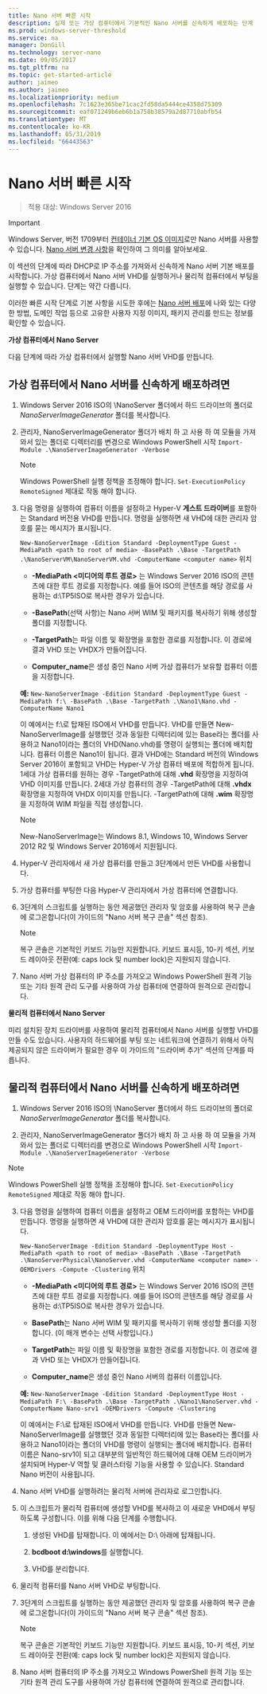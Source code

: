 ```yaml
---
title: Nano 서버 빠른 시작
description: 실제 또는 가상 컴퓨터에서 기본적인 Nano 서버를 신속하게 배포하는 단계
ms.prod: windows-server-threshold
ms.service: na
manager: DonGill
ms.technology: server-nano
ms.date: 09/05/2017
ms.tgt_pltfrm: na
ms.topic: get-started-article
author: jaimeo
ms.author: jaimeo
ms.localizationpriority: medium
ms.openlocfilehash: 7c1623e365be71cac2fd58da5444ce4358d75309
ms.sourcegitcommit: eaf071249b6eb6b1a758b38579a2d87710abfb54
ms.translationtype: MT
ms.contentlocale: ko-KR
ms.lasthandoff: 05/31/2019
ms.locfileid: "66443563"
---
```

# <a name="nano-server-quick-start"></a>Nano 서버 빠른 시작

>적용 대상: Windows Server 2016

> [!IMPORTANT]
> Windows Server, 버전 1709부터 [컨테이너 기본 OS 이미지](/virtualization/windowscontainers/quick-start/using-insider-container-images#install-base-container-image)로만 Nano 서버를 사용할 수 있습니다. [Nano 서버 변경 사항](nano-in-semi-annual-channel.md)을 확인하여 그 의미를 알아보세요. 

이 섹션의 단계에 따라 DHCP로 IP 주소를 가져와서 신속하게 Nano 서버 기본 배포를 시작합니다. 가상 컴퓨터에서 Nano 서버 VHD를 실행하거나 물리적 컴퓨터에서 부팅을 실행할 수 있습니다. 단계는 약간 다릅니다.

이러한 빠른 시작 단계로 기본 사항을 시도한 후에는 [Nano 서버 배포](Deploy-Nano-Server.md)에 나와 있는 다양한 방법, 도메인 작업 등으로 고유한 사용자 지정 이미지, 패키지 관리를 만드는 정보를 확인할 수 있습니다.
  
**가상 컴퓨터에서 Nano Server**  
  
다음 단계에 따라 가상 컴퓨터에서 실행할 Nano 서버 VHD를 만듭니다.  
  
## <a name="to-quickly-deploy-nano-server-in-a-virtual-machine"></a>가상 컴퓨터에서 Nano 서버를 신속하게 배포하려면  
  
1. Windows Server 2016 ISO의 \NanoServer 폴더에서 하드 드라이브의 폴더로 *NanoServerImageGenerator* 폴더를 복사합니다.  
  
2. 관리자, NanoServerImageGenerator 폴더가 배치 하 고 사용 하 여 모듈을 가져와서 있는 폴더로 디렉터리를 변경으로 Windows PowerShell 시작 `Import-Module .\NanoServerImageGenerator -Verbose`  
   >[!NOTE]  
   >Windows PowerShell 실행 정책을 조정해야 합니다. `Set-ExecutionPolicy RemoteSigned` 제대로 작동 해야 합니다.  
  
3. 다음 명령을 실행하여 컴퓨터 이름을 설정하고 Hyper-V **게스트 드라이버**를 포함하는 Standard 버전용 VHD를 만듭니다. 명령을 실행하면 새 VHD에 대한 관리자 암호를 묻는 메시지가 표시됩니다.  
  
   `New-NanoServerImage -Edition Standard -DeploymentType Guest -MediaPath <path to root of media> -BasePath .\Base -TargetPath .\NanoServerVM\NanoServerVM.vhd -ComputerName <computer name>` 위치  
  
   -   **-MediaPath <미디어의 루트 경로\>** 는 Windows Server 2016 ISO의 콘텐츠에 대한 루트 경로를 지정합니다. 예를 들어 ISO의 콘텐츠를 해당 경로를 사용하는 d:\TP5ISO로 복사한 경우가 있습니다.  
  
   -   **-BasePath**(선택 사항)는 Nano 서버 WIM 및 패키지를 복사하기 위해 생성할 폴더를 지정합니다.  
  
   -   **-TargetPath**는 파일 이름 및 확장명을 포함한 경로를 지정합니다. 이 경로에 결과 VHD 또는 VHDX가 만들어집니다.  
  
   -   **Computer_name**은 생성 중인 Nano 서버 가상 컴퓨터가 보유할 컴퓨터 이름을 지정합니다.  
  
   **예:** `New-NanoServerImage -Edition Standard -DeploymentType Guest -MediaPath f:\ -BasePath .\Base -TargetPath .\Nano1\Nano.vhd -ComputerName Nano1`  
  
   이 예에서는 f:\\로 탑재된 ISO에서 VHD를 만듭니다. VHD를 만들면 New-NanoServerImage를 실행했던 것과 동일한 디렉터리에 있는 Base라는 폴더를 사용하고 Nano1이라는 폴더의 VHD(Nano.vhd)를 명령이 실행되는 폴더에 배치합니다. 컴퓨터 이름은 Nano1이 됩니다. 결과 VHD에는 Standard 버전의 Windows Server 2016이 포함되고 VHD는 Hyper-V 가상 컴퓨터 배포에 적합하게 됩니다. 1세대 가상 컴퓨터를 원하는 경우 -TargetPath에 대해 **.vhd** 확장명을 지정하여 VHD 이미지를 만듭니다. 2세대 가상 컴퓨터의 경우 -TargetPath에 대해 **.vhdx** 확장명을 지정하여 VHDX 이미지를 만듭니다. -TargetPath에 대해 **.wim** 확장명을 지정하여 WIM 파일을 직접 생성합니다.  
  
   > [!NOTE]  
   > New-NanoServerImage는 Windows 8.1, Windows 10, Windows Server 2012 R2 및 Windows Server 2016에서 지원됩니다.  
  
4. Hyper-V 관리자에서 새 가상 컴퓨터를 만들고 3단계에서 만든 VHD를 사용합니다.  
  
5. 가상 컴퓨터를 부팅한 다음 Hyper-V 관리자에서 가상 컴퓨터에 연결합니다.  
  
6. 3단계의 스크립트를 실행하는 동안 제공했던 관리자 및 암호를 사용하여 복구 콘솔에 로그온합니다(이 가이드의 "Nano 서버 복구 콘솔" 섹션 참조).  
   > [!NOTE]  
   > 복구 콘솔은 기본적인 키보드 기능만 지원합니다. 키보드 표시등, 10-키 섹션, 키보드 레이아웃 전환(예: caps lock 및 number lock)은 지원되지 않습니다.
  
7. Nano 서버 가상 컴퓨터의 IP 주소를 가져오고 Windows PowerShell 원격 기능 또는 기타 원격 관리 도구를 사용하여 가상 컴퓨터에 연결하여 원격으로 관리합니다.  
  
**물리적 컴퓨터에서 Nano Server**  
  
미리 설치된 장치 드라이버를 사용하여 물리적 컴퓨터에서 Nano 서버를 실행할 VHD를 만들 수도 있습니다. 사용자의 하드웨어를 부팅 또는 네트워크에 연결하기 위해서 아직 제공되지 않은 드라이버가 필요한 경우 이 가이드의 "드라이버 추가" 섹션의 단계를 따릅니다.  
  
## <a name="to-quickly-deploy-nano-server-on-a-physical-computer"></a>물리적 컴퓨터에서 Nano 서버를 신속하게 배포하려면  
  
1.  Windows Server 2016 ISO의 \NanoServer 폴더에서 하드 드라이브의 폴더로 *NanoServerImageGenerator* 폴더를 복사합니다.  
  
2.  관리자, NanoServerImageGenerator 폴더가 배치 하 고 사용 하 여 모듈을 가져와서 있는 폴더로 디렉터리를 변경으로 Windows PowerShell 시작 `Import-Module .\NanoServerImageGenerator -Verbose`  
  
>[!NOTE]  
>Windows PowerShell 실행 정책을 조정해야 합니다. `Set-ExecutionPolicy RemoteSigned` 제대로 작동 해야 합니다.  
  
3. 다음 명령을 실행하여 컴퓨터 이름을 설정하고 OEM 드라이버를 포함하는 VHD를 만듭니다. 명령을 실행하면 새 VHD에 대한 관리자 암호를 묻는 메시지가 표시됩니다.  
  
   `New-NanoServerImage -Edition Standard -DeploymentType Host -MediaPath <path to root of media> -BasePath .\Base -TargetPath .\NanoServerPhysical\NanoServer.vhd -ComputerName <computer name> -OEMDrivers -Compute -Clustering` 위치  
  
   -   **-MediaPath <미디어의 루트 경로\>** 는 Windows Server 2016 ISO의 콘텐츠에 대한 루트 경로를 지정합니다. 예를 들어 ISO의 콘텐츠를 해당 경로를 사용하는 d:\TP5ISO로 복사한 경우가 있습니다.  
  
   -   **BasePath**는 Nano 서버 WIM 및 패키지를 복사하기 위해 생성할 폴더를 지정합니다. (이 매개 변수는 선택 사항입니다.)  
  
   -   **TargetPath**는 파일 이름 및 확장명을 포함한 경로를 지정합니다. 이 경로에 결과 VHD 또는 VHDX가 만들어집니다.  
  
   -   **Computer_name**은 생성 중인 Nano 서버의 컴퓨터 이름입니다.  
  
   **예:** `New-NanoServerImage -Edition Standard -DeploymentType Host -MediaPath F:\ -BasePath .\Base -TargetPath .\Nano1\NanoServer.vhd -ComputerName Nano-srv1 -OEMDrivers -Compute -Clustering`  
  
   이 예에서는 F:\\로 탑재된 ISO에서 VHD를 만듭니다. VHD를 만들면 New-NanoServerImage를 실행했던 것과 동일한 디렉터리에 있는 Base라는 폴더를 사용하고 Nano1이라는 폴더의 VHD를 명령이 실행되는 폴더에 배치합니다. 컴퓨터 이름은 Nano-srv1이 되고 대부분의 일반적인 하드웨어에 대해 OEM 드라이버가 설치되며 Hyper-V 역할 및 클러스터링 기능을 사용할 수 있습니다. Standard Nano 버전이 사용됩니다.  
  
4. Nano 서버 VHD를 실행하려는 물리적 서버에 관리자로 로그인합니다.  
  
5. 이 스크립트가 물리적 컴퓨터에 생성할 VHD를 복사하고 이 새로운 VHD에서 부팅하도록 구성합니다. 이를 위해 다음 단계를 수행합니다.  
  
   1.  생성된 VHD를 탑재합니다. 이 예에서는 D:\\ 아래에 탑재됩니다.  
  
   2.  **bcdboot d:\windows**를 실행합니다.  
  
   3.  VHD를 분리합니다.  
  
6. 물리적 컴퓨터를 Nano 서버 VHD로 부팅합니다.  
  
7. 3단계의 스크립트를 실행하는 동안 제공했던 관리자 및 암호를 사용하여 복구 콘솔에 로그온합니다(이 가이드의 "Nano 서버 복구 콘솔" 섹션 참조).
   > [!NOTE]  
   > 복구 콘솔은 기본적인 키보드 기능만 지원합니다. 키보드 표시등, 10-키 섹션, 키보드 레이아웃 전환(예: caps lock 및 number lock)은 지원되지 않습니다. 
  
8. Nano 서버 컴퓨터의 IP 주소를 가져오고 Windows PowerShell 원격 기능 또는 기타 원격 관리 도구를 사용하여 가상 컴퓨터에 연결하여 원격으로 관리합니다.  
